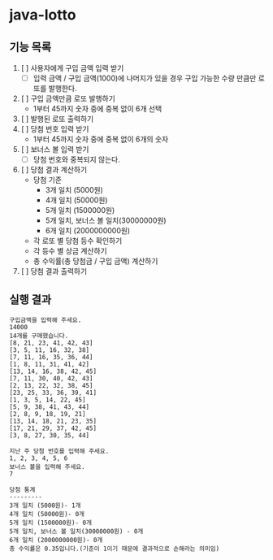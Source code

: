 # java-lotto

## 기능 목록

1. [ ] 사용자에게 구입 금액 입력 받기
    - [ ] 입력 금액 / 구입 금액(1000)에 나머지가 있을 경우 구입 가능한 수량 만큼만 로또를 발행한다.
2. [ ] 구입 금액만큼 로또 발행하기
    - 1부터 45까지 숫자 중에 중복 없이 6개 선택
3. [ ] 발행된 로또 출력하기
3. [ ] 당첨 번호 입력 받기
    - 1부터 45까지 숫자 중에 중복 없이 6개의 숫자
4. [ ] 보너스 볼 입력 받기
    - [ ] 당첨 번호와 중복되지 않는다.
5. [ ] 당첨 결과 계산하기
    - 당첨 기준
        - 3개 일치 (5000원)
        - 4개 일치 (50000원)
        - 5개 일치 (1500000원)
        - 5개 일치, 보너스 볼 일치(30000000원)
        - 6개 일치 (2000000000원)
    - 각 로또 별 당첨 등수 확인하기
    - 각 등수 별 상금 계산하기
    - 총 수익률(총 당첨금 / 구입 금액) 계산하기
6. [ ] 당첨 결과 출력하기

## 실행 결과

```
구입금액을 입력해 주세요.
14000
14개를 구매했습니다.
[8, 21, 23, 41, 42, 43]
[3, 5, 11, 16, 32, 38]
[7, 11, 16, 35, 36, 44]
[1, 8, 11, 31, 41, 42]
[13, 14, 16, 38, 42, 45]
[7, 11, 30, 40, 42, 43]
[2, 13, 22, 32, 38, 45]
[23, 25, 33, 36, 39, 41]
[1, 3, 5, 14, 22, 45]
[5, 9, 38, 41, 43, 44]
[2, 8, 9, 18, 19, 21]
[13, 14, 18, 21, 23, 35]
[17, 21, 29, 37, 42, 45]
[3, 8, 27, 30, 35, 44]

지난 주 당첨 번호를 입력해 주세요.
1, 2, 3, 4, 5, 6
보너스 볼을 입력해 주세요.
7

당첨 통계
---------
3개 일치 (5000원)- 1개
4개 일치 (50000원)- 0개
5개 일치 (1500000원)- 0개
5개 일치, 보너스 볼 일치(30000000원) - 0개
6개 일치 (2000000000원)- 0개
총 수익률은 0.35입니다.(기준이 1이기 때문에 결과적으로 손해라는 의미임)
```
